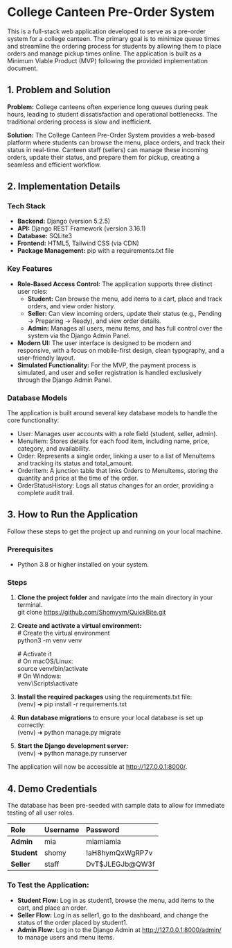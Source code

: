 # **College Canteen Pre-Order System**

This is a full-stack web application developed to serve as a pre-order system for a college canteen. The primary goal is to minimize queue times and streamline the ordering process for students by allowing them to place orders and manage pickup times online. The application is built as a Minimum Viable Product (MVP) following the provided implementation document.

## **1\. Problem and Solution**

**Problem:** College canteens often experience long queues during peak hours, leading to student dissatisfaction and operational bottlenecks. The traditional ordering process is slow and inefficient.

**Solution:** The College Canteen Pre-Order System provides a web-based platform where students can browse the menu, place orders, and track their status in real-time. Canteen staff (sellers) can manage these incoming orders, update their status, and prepare them for pickup, creating a seamless and efficient workflow.

## **2\. Implementation Details**

### **Tech Stack**

* **Backend:** Django (version 5.2.5)  
* **API:** Django REST Framework (version 3.16.1)  
* **Database:** SQLite3  
* **Frontend:** HTML5, Tailwind CSS (via CDN)  
* **Package Management:** pip with a requirements.txt file

### **Key Features**

* **Role-Based Access Control:** The application supports three distinct user roles:  
  * **Student:** Can browse the menu, add items to a cart, place and track orders, and view order history.  
  * **Seller:** Can view incoming orders, update their status (e.g., Pending → Preparing → Ready), and view order details.  
  * **Admin:** Manages all users, menu items, and has full control over the system via the Django Admin Panel.  
* **Modern UI:** The user interface is designed to be modern and responsive, with a focus on mobile-first design, clean typography, and a user-friendly layout.  
* **Simulated Functionality:** For the MVP, the payment process is simulated, and user and seller registration is handled exclusively through the Django Admin Panel.

### **Database Models**

The application is built around several key database models to handle the core functionality:

* User: Manages user accounts with a role field (student, seller, admin).  
* MenuItem: Stores details for each food item, including name, price, category, and availability.  
* Order: Represents a single order, linking a user to a list of MenuItems and tracking its status and total\_amount.  
* OrderItem: A junction table that links Orders to MenuItems, storing the quantity and price at the time of the order.  
* OrderStatusHistory: Logs all status changes for an order, providing a complete audit trail.

## **3\. How to Run the Application**

Follow these steps to get the project up and running on your local machine.

### **Prerequisites**

* Python 3.8 or higher installed on your system.

### **Steps**

1. **Clone the project folder** and navigate into the main directory in your terminal.  
   git clone https://github.com/Shomyym/QuickBite.git  
2. **Create and activate a virtual environment:**  
   \# Create the virtual environment  
   python3 \-m venv venv

   \# Activate it  
   \# On macOS/Linux:  
   source venv/bin/activate  
   \# On Windows:  
   venv\\Scripts\\activate

3. **Install the required packages** using the requirements.txt file:  
   (venv) ➜ pip install \-r requirements.txt

4. **Run database migrations** to ensure your local database is set up correctly:  
   (venv) ➜ python manage.py migrate

5. **Start the Django development server:**  
   (venv) ➜ python manage.py runserver

The application will now be accessible at http://127.0.0.1:8000/.

## **4\. Demo Credentials**

The database has been pre-seeded with sample data to allow for immediate testing of all user roles.

| Role | Username | Password |
| :---- | :---- | :---- |
| **Admin** | mia | miamiamia |
| **Student** | shomy | \!aH8hymQxWgRP7v |
| **Seller** | staff | DvT$JLEGJb@QW3f |

### **To Test the Application:**

* **Student Flow:** Log in as student1, browse the menu, add items to the cart, and place an order.  
* **Seller Flow:** Log in as seller1, go to the dashboard, and change the status of the order placed by student1.  
* **Admin Flow:** Log in to the Django Admin at http://127.0.0.1:8000/admin/ to manage users and menu items.
